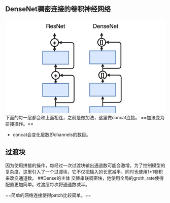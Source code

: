 ## DenseNet稠密连接的卷积神经网络
![](picture/DenseNet-2ae97cb2.png)
下面的每一层都会和上面相连，之前是做加法，这里做concat连接。
==加法变为拼接操作。==
- concat会变化层数即channels的数目。
## 过渡块
因为使用拼接的操作，每经过一次过渡块输出通道数可能会激增。为了控制模型的复杂度，这里引入了一个过渡块，它不仅把输入的长宽减半，同时也使用1*1卷积来改变通道数。
##Dense的主体
交替串联稠密块，他使用全局的groth_rate使得配置更加简单。过渡层每次将通道数减半。

==简单的网络连接使得patch比较简单。==
